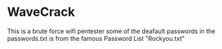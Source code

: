 # WaveCrack
This is a brute force wifi pentester some of the deafault passwords in the passwords.txt is from the famous Password List "Rockyou.txt"

